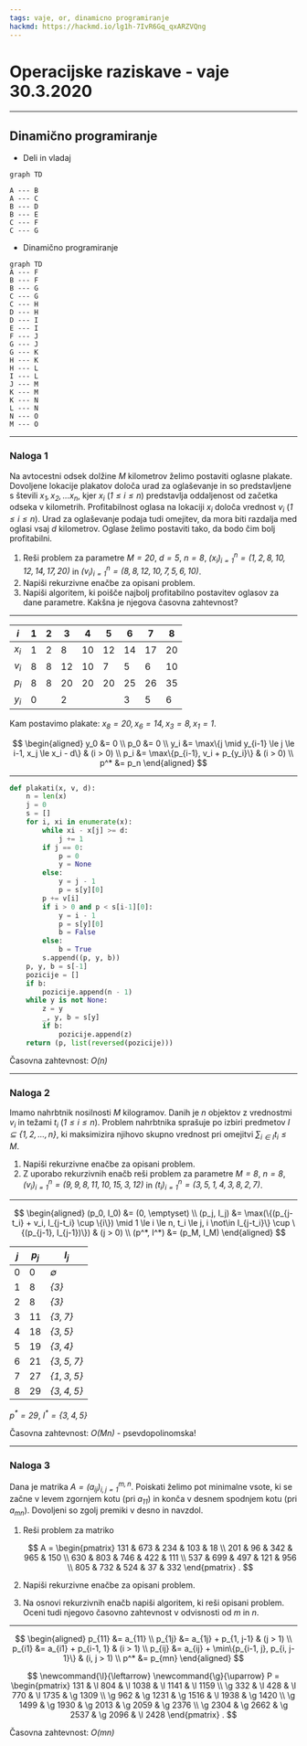 ```yaml
---
tags: vaje, or, dinamicno programiranje
hackmd: https://hackmd.io/lg1h-7IvR6Gq_qxARZVQng
---
```

# Operacijske raziskave - vaje 30.3.2020

---

## Dinamično programiranje


* Deli in vladaj

```mermaid
graph TD 

A --- B
A --- C
B --- D
B --- E
C --- F
C --- G
```

* Dinamično programiranje

```mermaid
graph TD
A --- F
B --- F
B --- G
C --- G
C --- H
D --- H
D --- I
E --- I
F --- J
G --- J
G --- K
H --- K
H --- L
I --- L
J --- M
K --- M
K --- N
L --- N
N --- O
M --- O
```

---

### Naloga 1

Na avtocestni odsek dolžine <i>$M$</i> kilometrov želimo postaviti oglasne plakate. Dovoljene lokacije plakatov določa urad za oglaševanje in so predstavljene s števili <i>$x_1, x_2, \dots x_n$</i>, kjer <i>$x_i$</i> (<i>$1 \le i \le n$</i>) predstavlja oddaljenost od začetka odseka v kilometrih. Profitabilnost oglasa na lokaciji <i>$x_i$</i> določa vrednost <i>$v_i$</i> (<i>$1 \le i \le n$</i>). Urad za oglaševanje podaja tudi omejitev, da mora biti razdalja med oglasi vsaj <i>$d$</i> kilometrov. Oglase želimo postaviti tako, da bodo čim bolj profitabilni.

1. Reši problem za parametre <i>$M = 20$</i>, <i>$d = 5$</i>, <i>$n = 8$</i>, <i>$(x_i)_{i=1}^n = (1, 2, 8, 10, 12, 14, 17, 20)$</i> in <i>$(v_i)_{i=1}^n = (8, 8, 12, 10, 7, 5, 6, 10)$</i>.
2. Napiši rekurzivne enačbe za opisani problem.
3. Napiši algoritem, ki poišče najbolj profitabilno postavitev oglasov za dane parametre. Kakšna je njegova časovna zahtevnost?

----

| <i>$i$</i> | 1 | 2 | 3 | 4 | 5 | 6 | 7 | 8 |
| --- | - | - | - | - | - | - | - | - |
| <i>$x_i$</i> | 1 | 2 | 8 | 10 | 12 | 14 | 17 | 20 |
| <i>$v_i$</i> | 8 | 8 | 12 | 10 | 7 | 5 | 6 | 10 |
| <i>$p_i$</i> | 8 | 8 | 20 | 20 | 20 | 25 | 26 | 35 |
| <i>$y_i$</i> | 0 | | 2 | | | 3 | 5 | 6 |

Kam postavimo plakate: <i>$x_8 = 20, x_6 = 14, x_3 = 8, x_1 = 1$</i>.

$$
\begin{aligned}
y_0 &= 0 \\
p_0 &= 0 \\
y_i &= \max\{j \mid y_{i-1} \le j \le i-1, x_j \le x_i - d\} & (i > 0) \\
p_i &= \max\{p_{i-1}, v_i + p_{y_i}\} & (i > 0) \\
p^* &= p_n
\end{aligned}
$$

----

```python
def plakati(x, v, d):
    n = len(x)
    j = 0
    s = []
    for i, xi in enumerate(x):
        while xi - x[j] >= d:
            j += 1
        if j == 0:
            p = 0
            y = None
        else:
            y = j - 1
            p = s[y][0]
        p += v[i]
        if i > 0 and p < s[i-1][0]:
            y = i - 1
            p = s[y][0]
            b = False
        else:
            b = True
        s.append((p, y, b))
    p, y, b = s[-1]
    pozicije = []
    if b:
        pozicije.append(n - 1)
    while y is not None:
        z = y
        _, y, b = s[y]
        if b:
            pozicije.append(z)
    return (p, list(reversed(pozicije)))
```

Časovna zahtevnost: <i>$O(n)$</i>

---

### Naloga 2

Imamo nahrbtnik nosilnosti <i>$M$</i> kilogramov. Danih je <i>$n$</i> objektov z vrednostmi <i>$v_i$</i> in težami <i>$t_i$</i> (<i>$1 \le i \le n$</i>). Problem nahrbtnika sprašuje po izbiri predmetov <i>$I \subseteq \{1, 2, \dots, n\}$</i>, ki maksimizira njihovo skupno vrednost pri omejitvi <i>$\sum_{i \in I} t_i \le M$</i>.

1. Napiši rekurzivne enačbe za opisani problem.
2. Z uporabo rekurzivnih enačb reši problem za parametre <i>$M = 8$</i>, <i>$n = 8$</i>, <i>$(v_i)_{i=1}^n = (9, 9, 8, 11, 10, 15, 3, 12)$</i> in <i>$(t_i)_{i=1}^n = (3, 5, 1, 4, 3, 8, 2, 7)$</i>.

----

$$
\begin{aligned}
(p_0, I_0) &= (0, \emptyset) \\
(p_j, I_j) &= \max(\{(p_{j-t_i} + v_i, I_{j-t_i} \cup \{i\}) \mid 1 \le i \le n, t_i \le j, i \not\in I_{j-t_i}\} \cup \{(p_{j-1}, I_{j-1})\}) & (j > 0) \\
(p^*, I^*) &= (p_M, I_M)
\end{aligned}
$$

| <i>$j$</i> | <i>$p_j$</i> | <i>$I_j$</i> |
| --- | ----- | ----- |
| 0 | 0 | <i>$\emptyset$</i> |
| 1 | 8 | <i>$\{3\}$</i> |
| 2 | 8 | <i>$\{3\}$</i> |
| 3 | 11 | <i>$\{3, 7\}$</i> |
| 4 | 18 | <i>$\{3, 5\}$</i> |
| 5 | 19 | <i>$\{3, 4\}$</i> |
| 6 | 21 | <i>$\{3, 5, 7\}$</i> |
| 7 | 27 | <i>$\{1, 3, 5\}$</i> |
| 8 | 29 | <i>$\{3, 4, 5\}$</i> |

<i>$p^* = 29$</i>, <i>$I^* = \{3, 4, 5\}$</i>

Časovna zahtevnost: <i>$O(Mn)$</i> - psevdopolinomska!

---

### Naloga 3

Dana je matrika <i>$A = (a_{ij})_{i,j=1}^{m,n}$</i>. Poiskati želimo pot minimalne vsote, ki se začne v levem zgornjem kotu (pri <i>$a_{11}$</i>) in konča v desnem spodnjem kotu (pri <i>$a_{mn}$</i>). Dovoljeni so zgolj premiki v desno in navzdol.

1. Reši problem za matriko

   $$
   A = \begin{pmatrix}
   131 & 673 & 234 & 103 &  18 \\
   201 &  96 & 342 & 965 & 150 \\
   630 & 803 & 746 & 422 & 111 \\
   537 & 699 & 497 & 121 & 956 \\
   805 & 732 & 524 &  37 & 332
   \end{pmatrix} .
   $$

2. Napiši rekurzivne enačbe za opisani problem.

3. Na osnovi rekurzivnih enačb napiši algoritem, ki reši opisani problem. Oceni tudi njegovo časovno zahtevnost v odvisnosti od <i>$m$</i> in <i>$n$</i>.

----

$$
\begin{aligned}
p_{11} &= a_{11} \\
p_{1j} &= a_{1j} + p_{1, j-1} & (j > 1) \\
p_{i1} &= a_{i1} + p_{i-1, 1} & (i > 1) \\
p_{ij} &= a_{ij} + \min\{p_{i-1, j}, p_{i, j-1}\} & (i, j > 1) \\
p^* &= p_{mn}
\end{aligned}
$$

$$
\newcommand{\l}{\leftarrow}
\newcommand{\g}{\uparrow}
P = \begin{pmatrix}
131 & \l 804 & \l 1038 & \l 1141 & \l 1159 \\
\g 332 & \l 428 & \l 770 & \l 1735 & \g 1309 \\
\g 962 & \g 1231 & \g 1516 & \l 1938 & \g 1420 \\
\g 1499 & \g 1930 & \g 2013 & \g 2059 & \g 2376 \\
\g 2304 & \g 2662 & \g 2537 & \g 2096 & \l 2428
\end{pmatrix} .
$$

Časovna zahtevnost: <i>$O(mn)$</i>